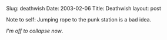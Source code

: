 Slug: deathwish
Date: 2003-02-06
Title: Deathwish
layout: post

Note to self: Jumping rope to the punk station is a bad idea.


<i>I&#39;m off to collapse now</i>.
